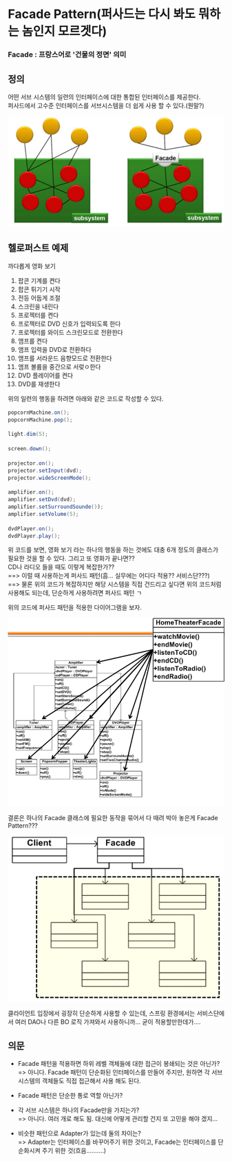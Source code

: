 # Facade Pattern(퍼사드는 다시 봐도 뭐하는 놈인지 모르겟다)

### Facade : 프랑스어로 '건물의 정면' 의미

## 정의
어떤 서브 시스템의 일련의 인터페이스에 대한 통합된 인터페이스를 제공한다.  
퍼사드에서 고수준 인터페이스를 서브시스템을 더 쉽게 사용 할 수 있다.(뭔말?)

![데코레이터 도식화](img/05_6.PNG)

## 헬로퍼스트 예제

까다롭게 영화 보기

1. 팝콘 기계를 켠다
2. 팝콘 튀기기 시작
3. 전등 어둡게 조절
4. 스크린을 내린다
5. 프로젝터를 켠다
6. 프로젝터로 DVD 신호가 입력되도록 한다
7. 프로젝터를 와이드 스크린모드로 전환한다
8. 앰프를 켠다
9. 앰프 입력을 DVD로 전환하다
10. 앰프를 서라운드 음향모드로 전환한다
11. 앰프 볼륨을 중간으로 서렂ㅇ한다
12. DVD 플레이어를 켠다
13. DVD를 재생한다

위의 일련의 행동을 하려면 아래와 같은 코드로 작성할 수 있다.

```java
popcornMachine.on();
popcornMachine.pop();

light.dim(5);

screen.down();

projector.on();
projector.setInput(dvd);
projector.wideScreenMode();

amplifier.on();
amplifier.setDvd(dvd);
amplifier.setSurroundSounde());
amplifier.setVolume(5);

dvdPlayer.on();
dvdPlayer.play();
```

위 코드를 보면, 영화 보기 라는 하나의 행동을 하는 것에도 대충 6개 정도의 클래스가 필요한 것을 할 수 있다.
그리고 또 영화가 끝나면??  
CD나 라디오 들을 때도 이렇게 복잡한가??  
==> 이럴 때 사용하는게 퍼사드 패턴(흠... 실무에는 어디다 적용?? 서비스단???)  
==> 물론 위의 코드가 복잡하지만 해당 시스템을 직접 건드리고 싶다면 위의 코드처럼 사용해도 되는데, 단순하게 사용하려면 퍼사드 패턴 ㄱ

위의 코드에 퍼사드 패턴을 적용한 다이어그램을 보자.

![데코레이터 도식화](img/05_7.PNG)


결론은 하나의 Facade 클래스에 필요한 동작을 묶어서 다 때려 박아 놓은게 Facade Pattern???

![데코레이터 도식화](img/05_8.PNG)

클라이언트 입장에서 굉장히 단순하게 사용할 수 있는데, 스프링 환경에서는 서비스단에서 여러 DAO나 다른 BO 로직 가져와서 사용하니까... 굳이 적용할만한데가....

## 의문
- Facade 패턴을 적용하면 하위 레벨 객체들에 대한 접근이 봉쇄되는 것은 아닌가?  
=> 아니다. Facade 패턴이 단순화된 인터페이스를 만들어 주지만, 원하면 각 서브시스템의 객체들도 직접 접근해서 사용 해도 된다.

- Facade 패턴은 단순한 통로 역할 아닌가?  

- 각 서브 시스템은 하나의 Facade만을 가지는가?  
=> 아니다. 여러 개로 해도 됨. 대신에 어떻게 관리할 건지 또 고민을 해야 겠지...

- 비슷한 패턴으로 Adapter가 있는데 둘의 차이는?  
=> Adapter는 인터페이스를 바꾸어주기 위한 것이고, Facade는 인터페이스를 단순화시켜 주기 위한 것(흐음..........)
